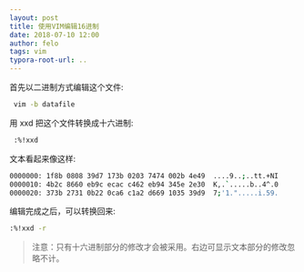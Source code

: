 ```yaml
---
layout: post
title: 使用VIM编辑16进制
date: 2018-07-10 12:00
author: felo
tags: vim
typora-root-url: ..
---
```



首先以二进制方式编辑这个文件:

```bash
 vim -b datafile
```

用 xxd 把这个文件转换成十六进制:

```bash
 :%!xxd
```

文本看起来像这样:

```bash
0000000: 1f8b 0808 39d7 173b 0203 7474 002b 4e49  ....9..;..tt.+NI 
0000010: 4b2c 8660 eb9c ecac c462 eb94 345e 2e30  K,.`.....b..4^.0 
0000020: 373b 2731 0b22 0ca6 c1a2 d669 1035 39d9  7;'1.".....i.59. 
```

编辑完成之后，可以转换回来:

```bash
:%!xxd -r
```

> 注意：只有十六进制部分的修改才会被采用。右边可显示文本部分的修改忽略不计。

